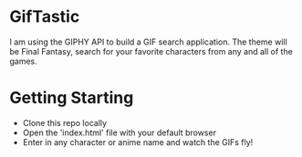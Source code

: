 # GifTastic

I am using the GIPHY API to build a GIF search application. The theme will be Final Fantasy, search for your favorite characters from any and all of the games. 

# Getting Starting
- Clone this repo locally
- Open the 'index.html' file with your default browser
- Enter in any character or anime name and watch the GIFs fly!
